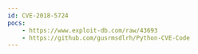 ```yaml
---
id: CVE-2018-5724
pocs: 
    - https://www.exploit-db.com/raw/43693
    - https://github.com/gusrmsdlrh/Python-CVE-Code
---
```

